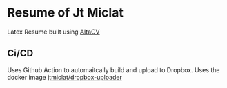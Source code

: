 # Resume of Jt Miclat
Latex Resume built using [AltaCV](https://github.com/liantze/AltaCV)


## Ci/CD
Uses Github Action to automaitcally build and upload to Dropbox.
Uses the docker image [jtmiclat/dropbox-uploader](https://github.com/jtmiclat/dropbox-uploader)
